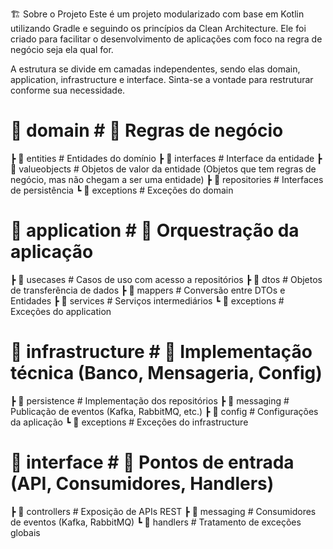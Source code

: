 🏗️ Sobre o Projeto
Este é um projeto modularizado com base em Kotlin utilizando Gradle e seguindo os princípios da Clean Architecture. Ele foi criado para facilitar o desenvolvimento de aplicações com foco na regra de negócio seja ela qual for.

A estrutura se divide em camadas independentes, sendo elas domain, application, infrastructure e interface.
Sinta-se a vontade para restruturar conforme sua necessidade.

# 📂 domain          # 📌 Regras de negócio
 ┣ 📂 entities     # Entidades do domínio
   ┣ 📂 interfaces     # Interface da entidade
   ┣ 📂 valueobjects     # Objetos de valor da entidade (Objetos que tem regras de negócio, mas não chegam a ser uma entidade)
 ┣ 📂 repositories # Interfaces de persistência
 ┗ 📂 exceptions   # Exceções do domain

# 📂 application     # 📌 Orquestração da aplicação
 ┣ 📂 usecases     # Casos de uso com acesso a repositórios
 ┣ 📂 dtos         # Objetos de transferência de dados
 ┣ 📂 mappers      # Conversão entre DTOs e Entidades
 ┣ 📂 services     # Serviços intermediários
 ┗ 📂 exceptions   # Exceções do application

# 📂 infrastructure  # 📌 Implementação técnica (Banco, Mensageria, Config)
 ┣ 📂 persistence  # Implementação dos repositórios
 ┣ 📂 messaging    # Publicação de eventos (Kafka, RabbitMQ, etc.)
 ┣ 📂 config       # Configurações da aplicação
 ┗ 📂 exceptions   # Exceções do infrastructure

# 📂 interface       # 📌 Pontos de entrada (API, Consumidores, Handlers)
 ┣ 📂 controllers  # Exposição de APIs REST
 ┣ 📂 messaging    # Consumidores de eventos (Kafka, RabbitMQ)
 ┗ 📂 handlers     # Tratamento de exceções globais
